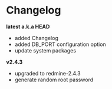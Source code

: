 # Changelog

**latest a.k.a HEAD**
- added Changelog
- added DB_PORT configuration option
- update system packages

**v2.4.3**
- upgraded to redmine-2.4.3
- generate random root password

